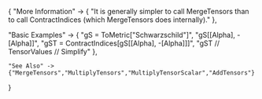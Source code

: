 {
  "More Information" -> {
      "It is generally simpler to call MergeTensors than to call ContractIndices (which MergeTensors does internally)."
  },

  "Basic Examples" -> {
    "gS = ToMetric[\"Schwarzschild\"]",
    "gS[\[Alpha], -\[Alpha]]",
    "gST = ContractIndices[gS[\[Alpha], -\[Alpha]]]",
    "gST // TensorValues // Simplify"
    },

    "See Also" ->
    {"MergeTensors","MultiplyTensors","MultiplyTensorScalar","AddTensors"}

}

